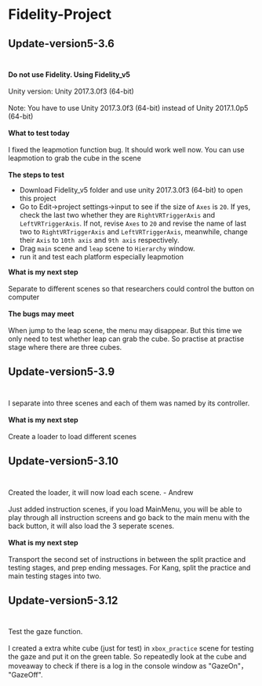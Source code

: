 # Fidelity-Project
## Update-version5-3.6 <br><br>
**Do not use Fidelity. Using Fidelity_v5** <br><br>
Unity version: Unity 2017.3.0f3 (64-bit) <br><br>
Note: You have to use Unity 2017.3.0f3 (64-bit) instead of Unity 2017.1.0p5 (64-bit) <br><br>
**What to test today** <br><br>
I fixed the leapmotion function bug. It should work well now. You can use leapmotion to grab the cube in the scene <br><br>
**The steps to test** <br>
* Download Fidelity_v5 folder and use unity 2017.3.0f3 (64-bit) to open this project
* Go to Edit->project settings->input to see if the size of `Axes` is `20`. If yes, check the last two whether they are `RightVRTriggerAxis` and `LeftVRTriggerAxis`. If not, revise `Axes` to `20` and revise the name of last two to `RightVRTriggerAxis` and `LeftVRTriggerAxis`, meanwhile, change their `Axis` to `10th axis` and `9th axis` respectively.
* Drag `main` scene and `leap` scene to `Hierarchy` window.
* run it and test each platform especially leapmotion

**What is my next step**<br><br>
Separate to different scenes so that researchers could control the button on computer<br><br>
**The bugs may meet**<br><br>
When jump to the leap scene, the menu may disappear. But this time we only need to test whether leap can grab the cube. So practise at practise stage where there are three cubes.
## Update-version5-3.9 <br><br>
I separate into three scenes and each of them was named by its controller.<br><br>
**What is my next step**<br><br>
Create a loader to load different scenes
## Update-version5-3.10 <br><br>
Created the loader, it will now load each scene. - Andrew<br><br>
Just added instruction scenes, if you load MainMenu, you will be able to play through all instruction screens and go back to the main menu with the back button, it will also load the 3 seperate scenes.<br><br>
**What is my next step**<br><br>
Transport the second set of instructions in between the split practice and testing stages, and prep ending messages. For Kang, split the practice and main testing stages into two.
## Update-version5-3.12 <br><br>
Test the gaze function.<br><br>
I created a extra white cube (just for test) in `xbox_practice` scene for testing the gaze and put it on the green table. So repeatedly look at the cube and moveaway to check if there is a log in the console window as "GazeOn"， "GazeOff".
